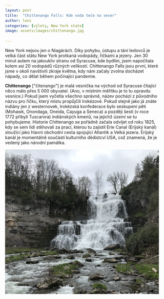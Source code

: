 ```yaml
---
layout: post
title:  "Chittenango Falls: Kde voda teče na sever"
author: leni
categories: [výlety, New York state]
image: assets/images/chittenango.jpg

---
```


New York nejsou jen o Niagárách. Díky pohybu, ústupu a tání ledovců je velká část státu New York protkaná vodopády, říčkami a jezery. Jen 30 minut autem na jakoukliv stranu od Syracuse, kde bydlím, jsem napočítala kolem asi 20 vodopádů různých velikostí. Chittenango Falls jsou první, které jsme v okolí navštívili zkraje května, kdy nám začaly zvolna docházet nápady, co dělat během počínající pandemie.

**Chittenango** ["čitenango"] je malá vesnička na východ od Syracuse čítající něco málo přes 5 000 obyvatel. (Ano, v místním měřítku je to tu opravdu vesnice.) Pokud jsem vyčetla všechno správně, název pochází z původního názvu pro říčku, který místu propůjčili Irokézové. Pokud stejně jako já znáte indiány jen z westernovek, Irokézská konfederace bylo seskupení pěti (Mohawk, Onondaga, Oneida, Cayuga a Seneca) a později šesti (v roce 1772 přibyli Tuscarora) indiánských kmenů, na jejichž území se tu pohybujeme. Historie Chittenango se pořádně začala odvíjet od roku 1825, kdy se sem lidi stěhovali za prací, kterou tu zajistil Erie Canal (Erijský kanál) sloužící jako hlavní obchodní cesta spojující Atlantik a Velká jezera. Erijský kanál je momentálně součástí kulturního dědistcví USA, což znamená, že je vedený jako národní památka.

<img src="/assets/images/chittenango.png">

